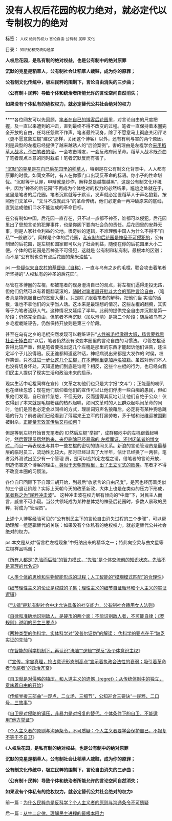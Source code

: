 # 没有人权后花园的权力绝对，就必定代以专制权力的绝对

标签： `人权` `绝对的权力` `言论自由` `公有制` `民粹` `文化` 

目录： `知识论和交流沟通学`

**人权后花园，是私有制的绝对权益，也是公有制中的绝对原罪**

**沉默的克星是稻草人，公有制社会让稻草人栽赃，成为你的原罪；**

**公有制文化传统中，极左民粹的围剿下，言论自由消失的三步曲；**

**（公有制＋民粹）导致个体和统治者所能允许的言论空间自然消失；**

**如果没有个体私有的绝权权力，就必定替代公共社会绝对的权力**

****

****各位网友可以先回顾，[笔者在自已的博客后花园](../../../2013/5/17/理解私有制民主进程的干扰和关键因素.md)里，对言论自由的尺度把握，及一直以来遭到的冲击，直到最终不得不改变的过程。笔者一直保持着本圈完全开放的自由，任骂任怨默不作声。笔者最终现身，除了不愿意马上彻底关闭评论（更不愿意象左棍“建议”那样，关闭这个博客）以外，还有有利与害的两个原因。利是典型的左棍已经提供了越来越诱人的“后验案例”。害的理由是左棍学会[采用稻草人战术，歪曲笔者的话](../../../2013/1/25/友善的稻草人意图强奸的恶意；.md)，一会攻击博友，一会反政府闹革命。稻草人战术既歪曲了笔者观点本意的同时栽赃！笔者沉默反而有害了。

[“沉默”的克星是在自已后花园里的稻草人](../../../2009/5/12/汉语缺乏简明精确定义能力易被恶意曲解.md)，特别是在公有制文化背景中，人人都有原罪的时侯。如同文革时，有人在你家门口出现反革命的标语。你小子的性命堪忧。“沉默等于认罪，申辩就是炒作，解释总是越描越黑”，这是公有制文化环境中，因为“神圣的后花园”不再成为个体绝对的权力的必然结果。尴尬之处就在于，这里是笔者的后花园。笔者沉默就等于默认，发声就必定置稻草人于声名狼籍，按照他们文革中，“文斗不成就武斗”的革命传统，他们必定会一再冲破原来的底线，直到达成他们口水不能达成的革命目标。

在公有制如中国，后花园一直存在，只不过一点都不神圣，谁都可以侵犯。后花园里出了思想言论的犯罪事件，也是你阁下要向社会负的责任。后花园里的安静无事，则是人家社会利益的公地。很奇妙的逻辑，不难理解中国人为什么不得不“自私”“一般散沙”。同样是个体的后花园，[私有制的后花园是神圣不可侵犯的](../../../2013/5/17/从“默认权益”的中美差异，理解言论自由的客观条件.md)，公有制里的后花园，是左棍和国家都可以为了社会利益，随便在你的后花园里大小二便。个体的后花园是否神圣不可侵犯，这就是
公有制和私有制，最根本的区别；而不是“公有制也总有点后花园的柴米油盐”。

ps:一些[疑似来自农村的基督徒（自称）](../../../2009/2/2/实例解剖极左的人格认知误区.md)，一直与乌有之乡的毛棍，联合攻击着笔者所坚持的“人权私有的神圣的后花园”。

尽管在本博圈的左棍，都被笔者的现身澄清自已的观点，将左棍们逼得走投无路，但他们仍然可以有着翻翻滚滚的，[随时对笔者展开批斗大会的那种言论自由](../../../2013/4/19/在互联网上真实体验文革的批斗大会.md)，（笔者真是特佩服自已的宽宏大量）。只是除了跟着笔者的解释，把他们当
实验的活猴，谁也不拿他们的文字当人话。这本来是最理想的情况，这些左棍的翻腾，其实等于为笔者活跃人气。这种情况又延续了半年。此前的提供完全自由并沉默是第一阶段；仍然完全自由，但笔者不再沉默（加以澄清）是第二个阶段；随后被乌有之乡毛棍栽赃诬告，仍然保持开放则是第三个阶段。

甚至在乌有之乡的毛棍突然发现可以栽赃诬告“[人性被毛棍激得大怒，扬言要找黑社会干掉白](../../../2013/5/13/毛左再创革命新底线，连管理员也分不清裁赃诬告.md)痴”以后，笔者仍然没有改变本圈里的言论自由的习惯法。
尽管左棍诬告得比较严重，但是笔者要找出这几个左棍是那里的东西才能起诉他们诬告，还注定半个子儿没得赔。反正谁都知道这种话，神经病说出来都是大发作的
时侯，权作笑谈，只[不过进一步让这几个左棍，在本博圈里更加声名狼籍](../../../2013/5/13/标本型的毛左愤青的文革宣言.md)。虽然对他们本人也没有切身坏处，天知道他们到底是谁呢？相反，这些个左棍的行为，也已经向我们民主人提供了现实生活和政治未来的启示。

现实生活中毛棍同样在宣传（文革之初他们也只是大字报“文斗”）；正能量的喇叭也在继续忽悠；现在他们信仰着他们的宣传可以让他们俘虏一些白痴的愚民，但如果他们发现，自已宣传忽悠，不但无效，反而适得其反地让让他们自绝于公众！仅仅得到了本来就是毛棍粉丝的热烈起哄，如同文革时的人民群众起哄闹革命的同时，他们是否也必定会以同样的方式，理屈词穷声名狼藉后，必定将有某种狗急跳墙的行为？前者我们已经看到了薄熙来王立军的打黑劳教，茅于轼和张维迎被围剿被封杀，[正能量无效宣传后又将如何](../../../2013/12/20/如何断定忽悠战线上的宣传战士们，不是冒充的精神病？.md)？

但是等到左棍开始冒充笔者的 ID然后左棍“举报”，成群郁闷中的左棍跟着起哄时，[然后管理员居然跑来，来但删除已经暴露的
左棍罪证，还封闭笔者的博文时，](../../../2013/5/15/小管应适当偏袒博主，小管存在误判，小官存在误管.md)而且一再表现出与其中一些左棍的密切的协同关系。新浪的言论管理员是最基层的临时员工，流动性比较大。那时已经过去了大半年，估计已经换了一两茬。笔者另外测试出至少有一个管理
员，是可以应特定左棍之请，借笔者的言论开放，制造伤害这个博客的理由[。类似于天朝警察里，出了王立军式的败类](../../../2009/8/27/为富不安涉黑如重庆者蠢！.md)。笔者才不得不改变本圈的习惯法。

各位自已回顾下下自邓江胡开始，到最后“收紧言论自由尺度”，是否也经历着类似的三个退让阶段？实际上天朝今天的改革新政，大体上也是在类似的压力下形成，[笔者称之为“民粹冲击波](../../../2009/8/10/舆论层精神抵抗法.md)”。
这种冲击波在权力层有倾向的“中庸”下，对民主人而言，威害不可小窥。当公共领域成为某种总体党的神圣后花园时，多数人暴政的民粹，将成为“管理员”。

上述个人博客经验可见的“公有制民主下的言论自由消失过程的三个步骤”，可以帮助理解一组逻辑替代的关联：如果没有个体私有的绝权权力，就必定替代公共社会绝对的权力。

ps:本文是从对“留言栏左棍现象”中归纳出来的精华之一；特此向空灵与曲文星等左棍样品鸣谢；

《[所有人都是“先验而后验”的智力模式，“先验”是个体交流前的知识状态，先验不是真理的代名词](../../../2013/12/22/所有人都是“先验而后验”的智力模式,先验不是真理的代名词.md)》

《[人类个体的思维和生物智能形成的过程；人工智能的“模糊模式匹配”的合理性](../../../2013/12/25/人类的世界观不以逻辑形态记忆，人与人凭借逻辑结构沟通.md)》

《[细节理性主义的论证是权威的子集；理性主义的细节自证循环和个人主义的实证逻辑](../../../2013/12/25/理性主义的细节自证循环和个人主义的实证逻辑.md)》

《[“认错”是私有制社会中才允许具备的社交能力，公有制社会适用女人法则](../../../2013/12/27/中日两国参拜神庙之中的“文明的冲突”和“文化的冲突”.md)》

《[自律和准确地识别敌人，是硬币的两个面；不能识别敌人者，不可能自律；《罗规则》说明的民主三要点](../../../2013/12/28/不能识别敌人者，不可能自律；.md)》

《[两种类型的伪科学，实体科学对“波普尔证伪”的解读；
伪科学的要点在于“缺乏实证的先验](../../../2014/1/1/两种类型的伪科学,对“波普尔证伪”的解读.md)”》

《[在智能的科学机制下，再认识“洗脑”“逻辑”“逆反”及个体意识主权](../../../2014/1/3/科学再认识“洗脑”“逻辑”“逆反”及个体意识主权.md)》

《[“宣传，宇宙真理，抢占意识形态制高点”宣示着执政合法性的衰弱；吸引着革命者“食腐者”的政治亢奋](../../../2014/1/5/从智能原理和人类的社会性，理解“语文＝逻辑”的重要性；.md)》

《[自卫就是对侵略的镇压，和人道主义的遗憾（regret）；从传统体制中的独立，意味着自由的开始](../../../2014/1/12/自卫就是对侵略的镇压，及人道主义的遗憾（regret）.md)》

《[传统党援三部曲“一观点，二立场，三细节”，公知迎合三要诀“一民粹，二口号，三故事”](../../../2014/1/17/愚民，公知，个人主义者，各自的互动步骤；.md)》

《[自卫是对侵略的镇压，非暴力是对报复的替代。个体条件下的自卫，不能适用“他方举证”](../../../2014/1/18/自卫是对侵略的镇压，非暴力是对报复的替代.md)》

《[个人主义者的原则与沟通条令，不可质疑；个人主义者要学会保护自已，不报复不等于不自卫](../../../2014/2/2/为什么民粹总是反科学？个人主义者的原则与沟通条令不可质疑.md)》

《**人权后花园，是私有制的绝对权益，也是公有制中的绝对原罪**

**沉默的克星是稻草人，公有制社会让稻草人栽赃，成为你的原罪；**

**公有制文化传统中，极左民粹的围剿下，言论自由消失的三步曲；**

**（公有制＋民粹）导致个体和统治者所能允许的言论空间自然消失；**

**如果没有个体私有的绝权权力，就必定替代公共社会绝对的权力**》

前一篇：[为什么民粹总是反科学？个人主义者的原则与沟通条令不可质疑](../../../2014/2/2/为什么民粹总是反科学？个人主义者的原则与沟通条令不可质疑.md)

后一篇：[从牛二定律，理解民主进程的最根本阻力](../../../2014/2/2/从牛二定律，理解民主进程的最根本阻力.md)